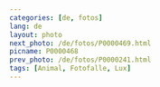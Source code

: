 ```yaml
---
categories: [de, fotos]
lang: de
layout: photo
next_photo: /de/fotos/P0000469.html
picname: P0000468
prev_photo: /de/fotos/P0000241.html
tags: [Animal, Fotofalle, Lux]
---
```


